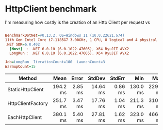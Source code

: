 # HttpClient benchmark

I'm measuring how costly is the creation of an Http Client per request vs 

``` ini

BenchmarkDotNet=v0.13.2, OS=Windows 11 (10.0.22621.674)
11th Gen Intel Core i7-1185G7 3.00GHz, 1 CPU, 8 logical and 4 physical cores
.NET SDK=6.0.402
  [Host]  : .NET 6.0.10 (6.0.1022.47605), X64 RyuJIT AVX2
  LongRun : .NET 6.0.10 (6.0.1022.47605), X64 RyuJIT AVX2

Job=LongRun  IterationCount=100  LaunchCount=3  
WarmupCount=15  

```
|            Method |     Mean |   Error |   StdDev |  StdErr |      Min |      Max |  Op/s | Allocated |
|------------------ |---------:|--------:|---------:|--------:|---------:|---------:|------:|----------:|
|  StaticHttpClient | 194.2 ms | 2.85 ms | 14.64 ms | 0.86 ms | 130.0 ms | 229.3 ms | 5.149 | 106.65 KB |
| HttpClientFactory | 251.7 ms | 3.47 ms | 17.76 ms | 1.04 ms | 211.3 ms | 310.2 ms | 3.973 | 107.65 KB |
|    EachHttpClient | 380.1 ms | 5.40 ms | 27.81 ms | 1.62 ms | 323.0 ms | 466.7 ms | 2.631 | 126.57 KB |
